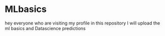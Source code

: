 # MLbasics
hey everyone who are visiting my profile in this repository  I will upload the ml basics and Datascience predictions
